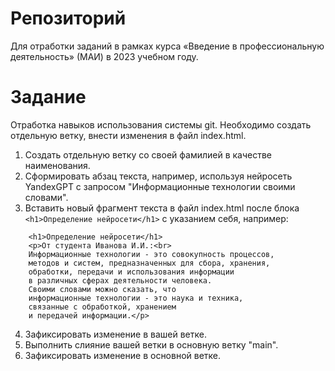 # Репозиторий
Для отработки заданий в рамках курса «Введение в профессиональную деятельность» (МАИ) в 2023 учебном году.

# Задание
Отработка навыков использования системы git. Необходимо создать отдельную ветку, внести изменения в файл index.html.

1. Создать отдельную ветку со своей фамилией в качестве наименования.
2. Сформировать абзац текста, например, используя нейросеть YandexGPT с запросом "Информационные технологии своими словами".
3. Вставить новый фрагмент текста в файл index.html после блока ```<h1>Определение нейросети</h1>``` с указанием себя, например:

```
    <h1>Определение нейросети</h1>
    <p>От студента Иванова И.И.:<br>
    Информационные технологии - это совокупность процессов,
    методов и систем, предназначенных для сбора, хранения,
    обработки, передачи и использования информации 
    в различных сферах деятельности человека. 
    Своими словами можно сказать, что 
    информационные технологии - это наука и техника, 
    связанные с обработкой, хранением 
    и передачей информации.</p>
```
   
4. Зафиксировать изменение в вашей ветке.
5. Выполнить слияние вашей ветки в основную ветку "main".
6. Зафиксировать изменение в основной ветке.
